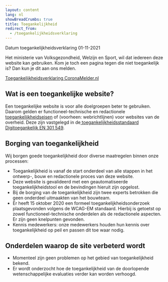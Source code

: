 ```yaml
---
layout: content
lang: nl
showBreadCrumbs: true
title: Toegankelijkheid
redirect_from: 
  - /toegankelijkheidsverklaring
---
```

Datum toegankelijkheidsverklaring 01-11-2021

Het ministerie van Volksgezondheid, Welzijn en Sport, wil dat iedereen deze website kan gebruiken. Kom je toch een pagina tegen die niet toegankelijk is? Dan kun je dit aan ons melden. 

<a href="https://www.toegankelijkheidsverklaring.nl/register/3214" lang="nl" rel="noreferrer noopener">Toegankelijkheidsverklaring CoronaMelder.nl</a>

## Wat is een toegankelijke website?

Een toegankelijke website is voor alle doelgroepen beter te gebruiken. Daarom gelden er functioneel-technische en redactionele [toegankelijkheidseisen](https://www.digitoegankelijk.nl/) of (voorheen: webrichtlijnen) voor websites van de overheid. Deze zijn vastgelegd in de[  toegankelijkheidsstandaard Digitoegankelijk EN 301 549](https://www.forumstandaardisatie.nl/open-standaarden/digitoegankelijk-en-301-549-met-wcag-21).

## Borging van toegankelijkheid
Wij borgen goede toegankelijkheid door diverse maatregelen binnen onze processen:

-   Toegankelijkheid is vanaf de start onderdeel van alle stappen in het ontwerp-, bouw en redactionele proces van deze website.
-   Deze website is gevalideerd met een geautomatiseerde toegankelijkheidstool en de bevindingen hieruit zijn opgelost. 
- Bij de borging van de toegankelijkheid zijn twee experts betrokken die geen onderdeel uitmaakten van het bouwteam.
- Er heeft 15 oktober 2020 een formeel toegankelijkheidsonderzoek plaatsgevonden volgens de WCAG-EM standaard. Hierbij is getoetst op zowel functioneel-technische onderdelen als de redactionele aspecten. Er zijn geen knelpunten gevonden.
- Kennis medewerkers: onze medewerkers houden hun kennis over toegankelijkheid op peil en passen dit toe waar nodig.

## Onderdelen waarop de site verbeterd wordt

- Momenteel zijn geen problemen op het gebied van toegankelijkheid bekend.
- Er wordt onderzocht hoe de toegankelijkheid van de doorlopende wetenschappelijke evaluaties verder kan worden verhoogd.
